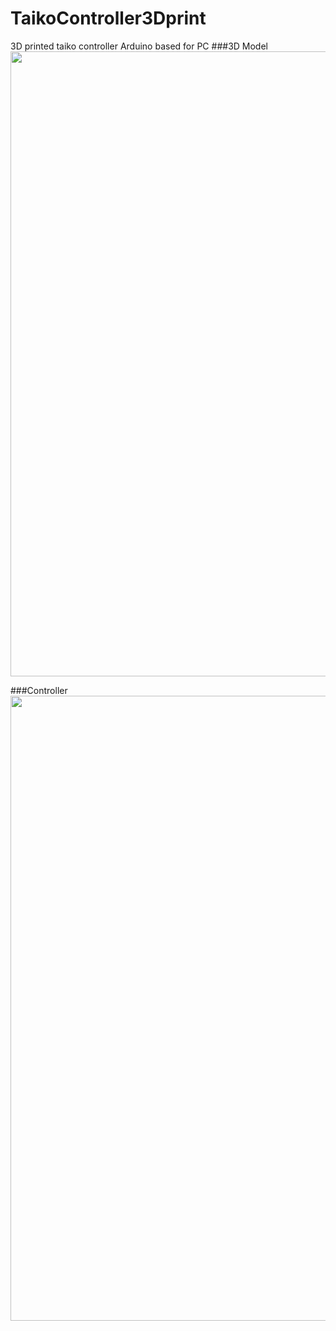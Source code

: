 # TaikoController3Dprint
3D printed taiko controller Arduino based for PC
###3D Model
<img src="https://github.com/leCloudy/TaikoController3Dprint/assets/50788385/0d0bc900-a29c-46b2-836d-6ee7e5822be4" width="1000">

###Controller
<img src="https://github.com/leCloudy/TaikoController3Dprint/assets/50788385/9831c36f-6629-447b-86c7-6e679e99b356" width="1000">
